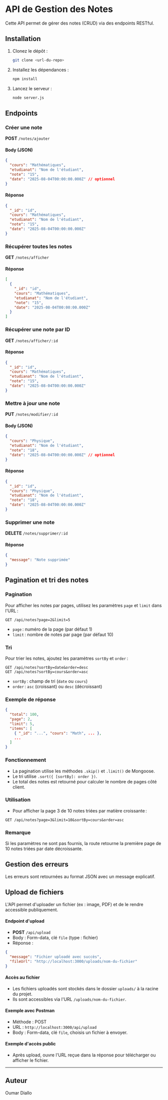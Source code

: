 # API de Gestion des Notes

Cette API permet de gérer des notes (CRUD) via des endpoints RESTful.

## Installation

1. Clonez le dépôt :
   ```bash
   git clone <url-du-repo>
   ```
2. Installez les dépendances :
   ```bash
   npm install
   ```
3. Lancez le serveur :
   ```bash
   node server.js
   ```

## Endpoints


### Créer une note
**POST** `/notes/ajouter`
#### Body (JSON)
```json
{
  "cours": "Mathématiques",
  "etudianat": "Nom de l'étudiant",
  "note": "15",
  "date": "2025-08-04T00:00:00.000Z" // optionnel
}
```
#### Réponse
```json
{
  "_id": "id",
  "cours": "Mathématiques",
  "etudianat": "Nom de l'étudiant",
  "note": "15",
  "date": "2025-08-04T00:00:00.000Z"
}
```

### Récupérer toutes les notes
**GET** `/notes/afficher`
#### Réponse
```json
[
  {
    "_id": "id",
    "cours": "Mathématiques",
    "etudianat": "Nom de l'étudiant",
    "note": "15",
    "date": "2025-08-04T00:00:00.000Z"
  }
]
```

### Récupérer une note par ID
**GET** `/notes/afficher/:id`
#### Réponse
```json
{
  "_id": "id",
  "cours": "Mathématiques",
  "etudianat": "Nom de l'étudiant",
  "note": "15",
  "date": "2025-08-04T00:00:00.000Z"
}
```

### Mettre à jour une note
**PUT** `/notes/modifier/:id`
#### Body (JSON)
```json
{
  "cours": "Physique",
  "etudianat": "Nom de l'étudiant",
  "note": "18",
  "date": "2025-08-04T00:00:00.000Z" // optionnel
}
```
#### Réponse
```json
{
  "_id": "id",
  "cours": "Physique",
  "etudianat": "Nom de l'étudiant",
  "note": "18",
  "date": "2025-08-04T00:00:00.000Z"
}
```

### Supprimer une note
**DELETE** `/notes/supprimer/:id`
#### Réponse
```json
{
  "message": "Note supprimée"
}
```

## Pagination et tri des notes

### Pagination
Pour afficher les notes par pages, utilisez les paramètres `page` et `limit` dans l'URL :

```
GET /api/notes?page=2&limit=5
```
- `page` : numéro de la page (par défaut 1)
- `limit` : nombre de notes par page (par défaut 10)

### Tri
Pour trier les notes, ajoutez les paramètres `sortBy` et `order` :

```
GET /api/notes?sortBy=date&order=desc
GET /api/notes?sortBy=cours&order=asc
```
- `sortBy` : champ de tri (`date` ou `cours`)
- `order` : `asc` (croissant) ou `desc` (décroissant)

### Exemple de réponse
```json
{
  "total": 100,
  "page": 2,
  "limit": 5,
  "items": [
    { "_id": "...", "cours": "Math", ... },
    ...
  ]
}
```

### Fonctionnement
- La pagination utilise les méthodes `.skip()` et `.limit()` de Mongoose.
- Le tri utilise `.sort({ [sortBy]: order })`.
- Le total des notes est retourné pour calculer le nombre de pages côté client.

### Utilisation
- Pour afficher la page 3 de 10 notes triées par matière croissante :
```
GET /api/notes?page=3&limit=10&sortBy=cours&order=asc
```

### Remarque
Si les paramètres ne sont pas fournis, la route retourne la première page de 10 notes triées par date décroissante.

## Gestion des erreurs
Les erreurs sont retournées au format JSON avec un message explicatif.

## Upload de fichiers

L'API permet d'uploader un fichier (ex : image, PDF) et de le rendre accessible publiquement.

#### Endpoint d'upload
- **POST** `/api/upload`
- Body : Form-data, clé `file` (type : fichier)
- Réponse :
```json
{
  "message": "Fichier uploadé avec succès",
  "fileUrl": "http://localhost:3000/uploads/nom-du-fichier"
}
```
#### Accès au fichier
- Les fichiers uploadés sont stockés dans le dossier `uploads/` à la racine du projet.
- Ils sont accessibles via l'URL `/uploads/nom-du-fichier`.

#### Exemple avec Postman
- Méthode : POST
- URL : `http://localhost:3000/api/upload`
- Body : Form-data, clé `file`, choisis un fichier à envoyer.

#### Exemple d'accès public
- Après upload, ouvre l'URL reçue dans la réponse pour télécharger ou afficher le fichier.

---

## Auteur
Oumar Diallo
